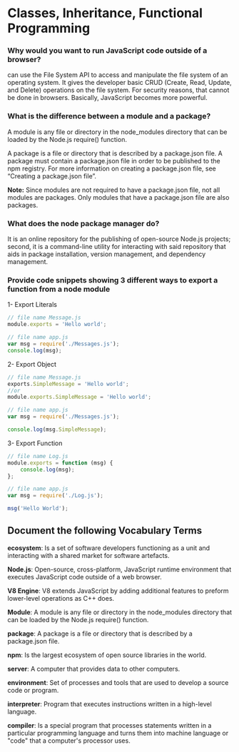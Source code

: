 # Classes, Inheritance, Functional Programming


### Why would you want to run JavaScript code outside of a browser?
can use the File System API to access and manipulate the file system of an operating system. It gives the developer basic CRUD (Create, Read, Update, and Delete) operations on the file system. For security reasons, that cannot be done in browsers. Basically, JavaScript becomes more powerful.

### What is the difference between a module and a package?
A module is any file or directory in the node_modules directory that can be loaded by the Node.js require() function.

A package is a file or directory that is described by a package.json file. A package must contain a package.json file in order to be published to the npm registry. For more information on creating a package.json file, see “Creating a package.json file”.

**Note:** Since modules are not required to have a package.json file, not all modules are packages. Only modules that have a package.json file are also packages.


### What does the node package manager do?

 It is an online repository for the publishing of open-source Node.js projects; second, it is a command-line utility for interacting with said repository that aids in package installation, version management, and dependency management.

### Provide code snippets showing 3 different ways to export a function from a node module

1- Export Literals

```js
// file name Message.js
module.exports = 'Hello world';
```

```js
// file name app.js
var msg = require('./Messages.js');
console.log(msg);
```


2- Export Object

```js
// file name Message.js
exports.SimpleMessage = 'Hello world';
//or
module.exports.SimpleMessage = 'Hello world';
```

```js
// file name app.js
var msg = require('./Messages.js');

console.log(msg.SimpleMessage);
```


3- Export Function

```js
// file name Log.js
module.exports = function (msg) { 
    console.log(msg);
};
```

```js
// file name app.js
var msg = require('./Log.js');

msg('Hello World');
```

## Document the following Vocabulary Terms

**ecosystem**: Is a set of software developers functioning as a unit and interacting with a shared market for software artefacts.

**Node.js**: Open-source, cross-platform, JavaScript runtime environment that executes JavaScript code outside of a web browser.

**V8 Engine**: V8 extends JavaScript by adding additional features to preform lower-level operations as C++ does.

**Module**: A module is any file or directory in the node_modules directory that can be loaded by the Node.js require() function.

**package**: A package is a file or directory that is described by a package.json file.

**npm**: Is the largest ecosystem of open source libraries in the world.

**server**: A computer that provides data to other computers.

**environment**: Set of processes and tools that are used to develop a source code or program.

**interpreter**: Program that executes instructions written in a high-level language.

**compiler**: Is a special program that processes statements written in a particular programming language and turns them into machine language or "code" that a computer's processor uses.